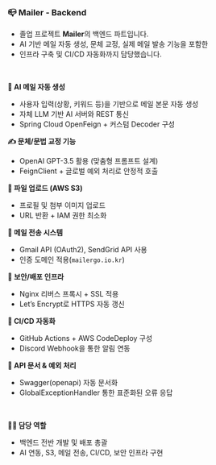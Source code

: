 ### 📪 Mailer - Backend
- 졸업 프로젝트 **Mailer**의 백엔드 파트입니다.  
- AI 기반 메일 자동 생성, 문체 교정, 실제 메일 발송 기능을 포함한  
- 인프라 구축 및 CI/CD 자동화까지 담당했습니다.

<br> 

**🧠 AI 메일 자동 생성**  
- 사용자 입력(상황, 키워드 등)을 기반으로 메일 본문 자동 생성  
- 자체 LLM 기반 AI 서버와 REST 통신  
- Spring Cloud OpenFeign + 커스텀 Decoder 구성

**✍️ 문체/문법 교정 기능**  
- OpenAI GPT-3.5 활용 (맞춤형 프롬프트 설계)  
- FeignClient + 글로벌 예외 처리로 안정적 호출

**📂 파일 업로드 (AWS S3)**  
- 프로필 및 첨부 이미지 업로드  
- URL 반환 + IAM 권한 최소화

**💌 메일 전송 시스템**  
- Gmail API (OAuth2), SendGrid API 사용  
- 인증 도메인 적용(`mailergo.io.kr`)

**🔐 보안/배포 인프라**  
- Nginx 리버스 프록시 + SSL 적용  
- Let’s Encrypt로 HTTPS 자동 갱신

**🚀 CI/CD 자동화**  
- GitHub Actions + AWS CodeDeploy 구성  
- Discord Webhook을 통한 알림 연동

**📄 API 문서 & 예외 처리**  
- Swagger(openapi) 자동 문서화  
- GlobalExceptionHandler 통한 표준화된 오류 응답

<br> 

**🙋‍♂️ 담당 역할**  
- 백엔드 전반 개발 및 배포 총괄  
- AI 연동, S3, 메일 전송, CI/CD, 보안 인프라 구현
